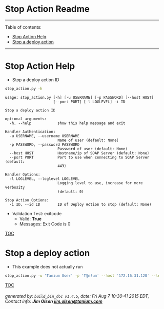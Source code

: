 Stop Action Readme
===========================

---------------------------
<a name='toc'>Table of contents:</a>

  * [Stop Action Help](#user-content-stop-action-help)
  * [Stop a deploy action](#user-content-stop-a-deploy-action)

---------------------------

# Stop Action Help

  * Stop a deploy action ID

```bash
stop_action.py -h
```

```
usage: stop_action.py [-h] [-u USERNAME] [-p PASSWORD] [--host HOST]
                      [--port PORT] [-l LOGLEVEL] -i ID

Stop a deploy action ID

optional arguments:
  -h, --help            show this help message and exit

Handler Authentication:
  -u USERNAME, --username USERNAME
                        Name of user (default: None)
  -p PASSWORD, --password PASSWORD
                        Password of user (default: None)
  --host HOST           Hostname/ip of SOAP Server (default: None)
  --port PORT           Port to use when connecting to SOAP Server (default:
                        443)

Handler Options:
  -l LOGLEVEL, --loglevel LOGLEVEL
                        Logging level to use, increase for more verbosity
                        (default: 0)

Stop Action Options:
  -i ID, --id ID        ID of Deploy Action to stop (default: None)
```

  * Validation Test: exitcode
    * Valid: **True**
    * Messages: Exit Code is 0



[TOC](#user-content-toc)


# Stop a deploy action

  * This example does not actually run

```bash
stop_action.py -u 'Tanium User' -p 'T@n!um' --host '172.16.31.128' --loglevel 1 --id 123456
```



[TOC](#user-content-toc)


###### generated by: `build_bin_doc v1.4.5`, date: Fri Aug  7 10:30:41 2015 EDT, Contact info: **Jim Olsen <jim.olsen@tanium.com>**